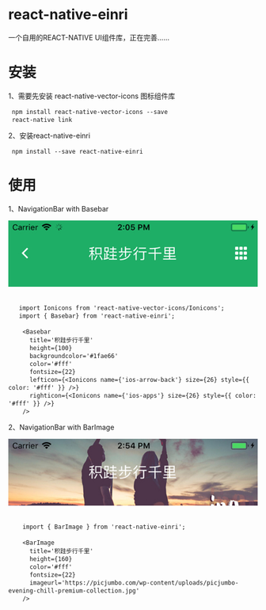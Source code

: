 # react-native-einri

一个自用的REACT-NATIVE UI组件库，正在完善...... 
 

 安装
===========================
 1、需要先安装 react-native-vector-icons  图标组件库   
 
     npm install react-native-vector-icons --save  
     react-native link  
     
 2、安装react-native-einri  
 
     npm install --save react-native-einri  
     
 使用
===========================

1、NavigationBar with Basebar  

![](https://github.com/Kokobing/react-native-einri/blob/master/temp/1.jpg)    

       import Ionicons from 'react-native-vector-icons/Ionicons';  
       import { Basebar} from 'react-native-einri';
  
        <Basebar  
          title='积跬步行千里'  
          height={100}  
          backgroundcolor='#1fae66'  
          color='#fff'  
          fontsize={22}  
          lefticon={<Ionicons name={'ios-arrow-back'} size={26} style={{ color: '#fff' }} />}  
          righticon={<Ionicons name={'ios-apps'} size={26} style={{ color: '#fff' }} />}  
        />  
        
        
        
2、NavigationBar with BarImage  
 
![](https://github.com/Kokobing/react-native-einri/blob/master/temp/2.jpg)  
 
        import { BarImage } from 'react-native-einri';  
       
        <BarImage  
          title='积跬步行千里'  
          height={160}  
          color='#fff'  
          fontsize={22}  
          imageurl='https://picjumbo.com/wp-content/uploads/picjumbo-evening-chill-premium-collection.jpg'  
        />  
        
        
        
        
        
       
       
